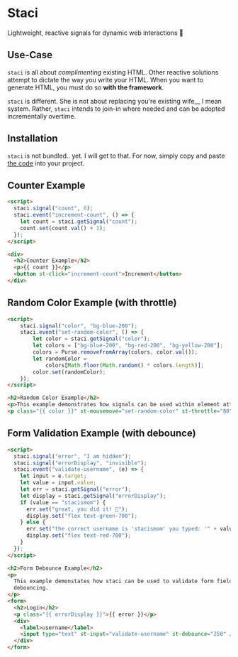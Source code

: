 # Staci

Lightweight, reactive signals for dynamic web interactions 💄

## Use-Case

`staci` is all about _complimenting_ existing HTML. Other reactive solutions
attempt to dictate the way you write your HTML. When you want to generate HTML,
you must do so **with the framework**.

`staci` is different. She is not about replacing you're existing wife__ I mean
system. Rather, `staci` intends to join-in where needed and can be adopted
incrementally overtime.

## Installation

`staci` is not bundled.. yet. I will get to that. For now, simply copy and paste
[the code](https://github.com/Phillip-England/staci/blob/main/static/js/staci.js)
into your project.

## Counter Example

```html
<script>
  staci.signal("count", 0);
  staci.event("increment-count", () => {
    let count = staci.getSignal("count");
    count.set(count.val() + 1);
  });
</script>

<div>
  <h2>Counter Example</h2>
  <p>{{ count }}</p>
  <button st-click="increment-count">Increment</button>
</div>
```

## Random Color Example (with throttle)

```html
<script>
    staci.signal("color", "bg-blue-200");
    staci.event("set-random-color", () => {
        let color = staci.getSignal("color");
        let colors = ["bg-blue-200", "bg-red-200", "bg-yellow-200"];
        colors = Purse.removeFromArray(colors, color.val());
        let randomColor =
            colors[Math.floor(Math.random() * colors.length)];
        color.set(randomColor);
    });
</script>

<h2>Random Color Example</h2>
<p>This example demonstrates how signals can be used within element attributes.</p>
<p class="{{ color }}" st-mousemove="set-random-color" st-throttle="80">Enter your mouse here to change the class! I have the class {{ color }}<p>
```

## Form Validation Example (with debounce)

```html
<script>
  staci.signal("error", "I am hidden");
  staci.signal("errorDisplay", "invisible");
  staci.event("validate-username", (e) => {
    let input = e.target;
    let value = input.value;
    let err = staci.getSignal("error");
    let display = staci.getSignal("errorDisplay");
    if (value == "stacismom") {
      err.set("great, you did it! 🦄");
      display.set("flex text-green-700");
    } else {
      err.set("the correct username is 'stacismom' you typed: '" + value + "'");
      display.set("flex text-red-700");
    }
  });
</script>

<h2>Form Debounce Example</h2>
<p>
  This example demonstates how staci can be used to validate form fields with
  debouncing.
</p>
<form>
  <h2>Login</h2>
  <p class="{{ errorDisplay }}">{{ error }}</p>
  <div>
    <label>username</label>
    <input type="text" st-input="validate-username" st-debounce="250" />
  </div>
</form>
```
